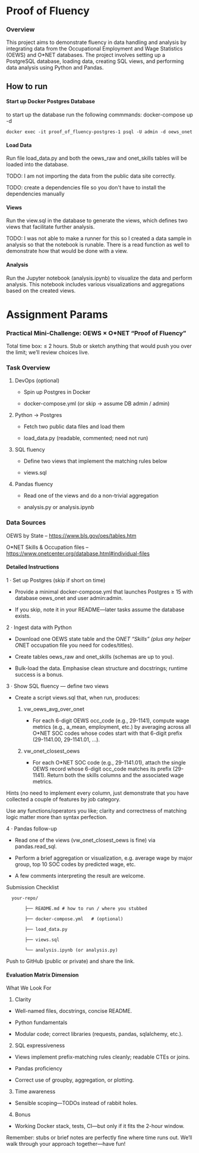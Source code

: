 # Proof of Fluency
### Overview
This project aims to demonstrate fluency in data handling and analysis by integrating data from the Occupational Employment and Wage Statistics (OEWS) and O*NET databases. The project involves setting up a PostgreSQL database, loading data, creating SQL views, and performing data analysis using Python and Pandas.

## How to run

#### Start up Docker Postgres Database 
to start up the database run the following commmands:
    docker-compose up -d

    docker exec -it proof_of_fluency-postgres-1 psql -U admin -d oews_onet

#### Load Data 
Run file load_data.py and both the oews_raw and onet_skills tables will be loaded into the database.

TODO: I am not importing the data from the public data site correctly.

TODO: create a dependencies file so you don't have to install the dependencies manually

#### Views
Run the view.sql in the database to generate the views, which defines two views that facilitate further analysis.

TODO: I was not able to make a runner for this so I created a data sample in analysis so that the notebook is runable. There is a read function as well to demonstrate how that would be done with a view.

#### Analysis
Run the Jupyter notebook (analysis.ipynb) to visualize the data and perform analysis. This notebook includes various visualizations and aggregations based on the created views.


# Assignment Params
### Practical Mini-Challenge: OEWS × O*NET “Proof of Fluency”


Total time box: ≤ 2 hours.  Stub or sketch anything that would push you over the limit; we’ll review choices live.



### Task Overview


1. DevOps (optional)

    - Spin up Postgres in Docker

    - docker-compose.yml (or skip → assume DB admin / admin)

2. Python → Postgres

    - Fetch two public data files and load them

    - load_data.py (readable, commented; need not run)

3. SQL fluency

    - Define two views that implement the matching rules below

    - views.sql

4. Pandas fluency

    - Read one of the views and do a non-trivial aggregation

    - analysis.py or analysis.ipynb


### Data Sources

OEWS by State – https://www.bls.gov/oes/tables.htm

O*NET Skills & Occupation files – https://www.onetcenter.org/database.html#individual-files



#### Detailed Instructions



1 · Set up Postgres (skip if short on time)


- Provide a minimal docker-compose.yml that launches Postgres ≥ 15 with database oews_onet and user admin:admin.

- If you skip, note it in your README—later tasks assume the database exists.




2 · Ingest data with Python

- Download one OEWS state table and the O*NET “Skills” (plus any helper O*NET occupation file you need for codes/titles).

- Create tables oews_raw and onet_skills (schemas are up to you).

- Bulk-load the data.  Emphasise clean structure and docstrings; runtime success is a bonus.




3 · Show SQL fluency — 
define two views


- Create a script views.sql that, when run, produces:


    1. vw_oews_avg_over_onet

        - For each 6-digit OEWS occ_code (e.g., 29-1141), compute wage metrics (e.g., a_mean, employment, etc.) by averaging across all O*NET SOC codes whose codes start with that 6-digit prefix (29-1141.00, 29-1141.01, …).

    2. vw_onet_closest_oews

        - For each O*NET SOC code (e.g., 29-1141.01), attach the single OEWS record whose 6-digit occ_code matches its prefix (29-1141). Return both the skills columns and the associated wage metrics.

Hints (no need to implement every column, just demonstrate that you have collected a couple of features by job category.

Use any functions/operators you like; clarity and correctness of matching logic matter more than syntax perfection.




4 · Pandas follow-up

- Read one of the views (vw_onet_closest_oews is fine) via pandas.read_sql.

- Perform a brief aggregation or visualization, e.g. average wage by major group, top 10 SOC codes by predicted wage, etc.

- A few comments interpreting the result are welcome.



Submission Checklist

      your-repo/

           ├── README.md # how to run / where you stubbed

           ├── docker-compose.yml   # (optional)

           ├── load_data.py

           ├── views.sql

           └── analysis.ipynb (or analysis.py)

Push to GitHub (public or private) and share the link.



#### Evaluation Matrix Dimension

What We Look For

1. Clarity

- Well-named files, docstrings, concise README.

- Python fundamentals

- Modular code; correct libraries (requests, pandas, sqlalchemy, etc.).

2. SQL expressiveness

- Views implement prefix-matching rules cleanly; readable CTEs or joins.

- Pandas proficiency

- Correct use of groupby, aggregation, or plotting.

3. Time awareness

- Sensible scoping—TODOs instead of rabbit holes.

4. Bonus

- Working Docker stack, tests, CI—but only if it fits the 2-hour window.

Remember: stubs or brief notes are perfectly fine where time runs out. We’ll walk through your approach together—have fun!

